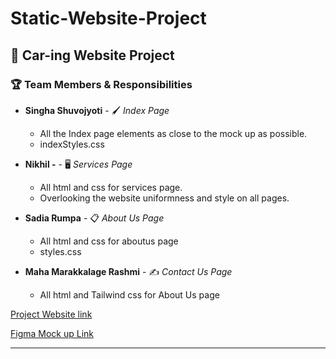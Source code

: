 # Static-Website-Project

## 🚗 Car-ing Website Project

### 🏆 Team Members & Responsibilities

- **Singha Shuvojyoti** - 🖌️ *Index Page*  
  - All the Index page elements as close to the mock up as possible. 
  - indexStyles.css

- **Nikhil -** - 🖥️ *Services Page*  
  - All html and css for services page.
  - Overlooking the website uniformness and style on all pages. 

- **Sadia Rumpa** - 📋 *About Us Page*  
  - All html and css for aboutus page 
  - styles.css 

- **Maha Marakkalage Rashmi** - ✍️ *Contact Us Page*  
  - All html and Tailwind css for About Us page    
 

[Project Website link]( https://github.com/nikv844/Static-Website-Project.git )

[Figma Mock up Link]( https://www.figma.com/proto/jUrGsB1qQrXHXEkNuYVrz7/Team-12-BaSW-Project?node-id=1-3&p=f&t=jR6iMHrOlUIawOW6-1&scaling=min-zoom&content-scaling=fixed&page-id=0%3A1&starting-point-node-id=1%3A3 )

---
